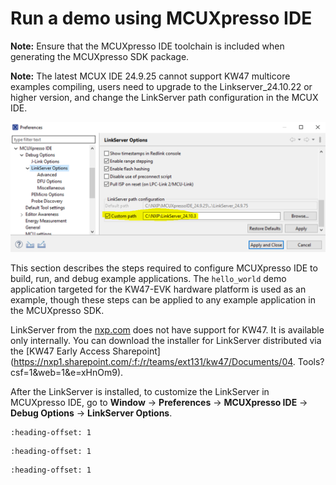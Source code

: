 # Run a demo using MCUXpresso IDE 

**Note:** Ensure that the MCUXpresso IDE toolchain is included when generating the MCUXpresso SDK package.

**Note:** The latest MCUX IDE 24.9.25 cannot support KW47 multicore examples compiling, users need to upgrade to the Linkserver\_24.10.22 or higher version, and change the LinkServer path configuration in the MCUX IDE.

![](../images/linkserver_path_update.png "LinkServer options")

This section describes the steps required to configure MCUXpresso IDE to build, run, and debug example applications. The `hello_world` demo application targeted for the KW47-EVK hardware platform is used as an example, though these steps can be applied to any example application in the MCUXpresso SDK.

LinkServer from the [nxp.com](http://nxp.com) does not have support for KW47. It is available only internally. You can download the installer for LinkServer distributed via the [KW47 Early Access Sharepoint](https://nxp1.sharepoint.com/:f:/r/teams/ext131/kw47/Documents/04. Tools?csf=1&web=1&e=xHnOm9).

After the LinkServer is installed, to customize the LinkServer in MCUXpresso IDE, go to **Window** -\> **Preferences** -\> **MCUXpresso IDE** -\> **Debug Options** -\> **LinkServer Options**.


```{include} ../topics/ide_selecting_the_workspace_location.md
:heading-offset: 1
```

```{include} ../topics/ide_building_an_example_application.md
:heading-offset: 1
```

```{include} ../topics/ide_running_an_example_application.md
:heading-offset: 1
```

